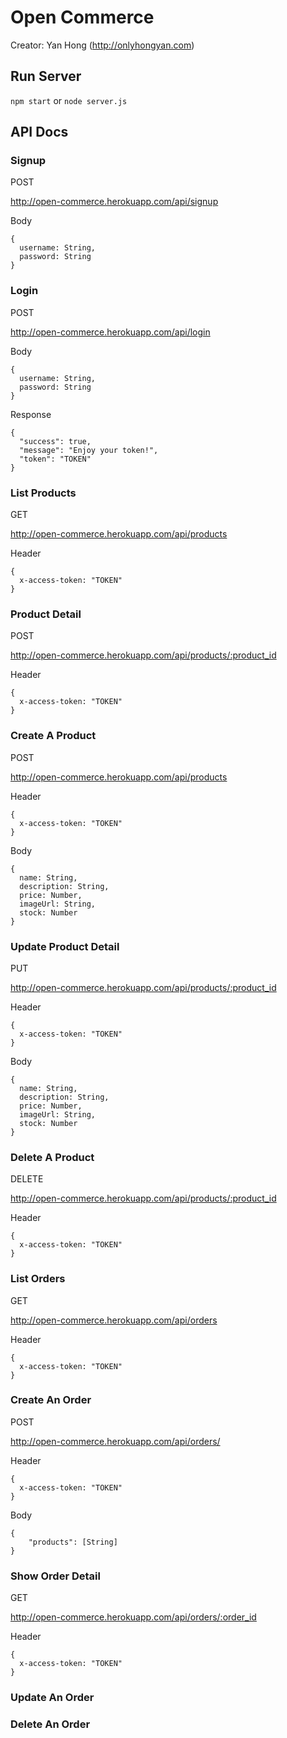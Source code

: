 # Open Commerce

Creator: Yan Hong (http://onlyhongyan.com)

## Run Server

`npm start` or `node server.js`

## API Docs

### Signup
POST

http://open-commerce.herokuapp.com/api/signup

Body
```
{
  username: String,
  password: String
}
```

### Login
POST

http://open-commerce.herokuapp.com/api/login

Body
```
{
  username: String,
  password: String
}
```
Response
```
{
  "success": true,
  "message": "Enjoy your token!",
  "token": "TOKEN"
}
```

### List Products
GET

http://open-commerce.herokuapp.com/api/products

Header
```
{
  x-access-token: "TOKEN"
}
```

### Product Detail

POST

http://open-commerce.herokuapp.com/api/products/:product_id

Header
```
{
  x-access-token: "TOKEN"
}
```

### Create A Product
POST

http://open-commerce.herokuapp.com/api/products

Header
```
{
  x-access-token: "TOKEN"
}
```

Body
```
{
  name: String,
  description: String,
  price: Number,
  imageUrl: String,
  stock: Number
}
```

### Update Product Detail

PUT

http://open-commerce.herokuapp.com/api/products/:product_id

Header
```
{
  x-access-token: "TOKEN"
}
```
Body
```
{
  name: String,
  description: String,
  price: Number,
  imageUrl: String,
  stock: Number
}
```

### Delete A Product

DELETE

http://open-commerce.herokuapp.com/api/products/:product_id

Header
```
{
  x-access-token: "TOKEN"
}
```

### List Orders

GET

http://open-commerce.herokuapp.com/api/orders

Header
```
{
  x-access-token: "TOKEN"
}
```

### Create An Order

POST

http://open-commerce.herokuapp.com/api/orders/

Header
```
{
  x-access-token: "TOKEN"
}
```

Body
```
{
	"products": [String]
}
```

### Show Order Detail

GET

http://open-commerce.herokuapp.com/api/orders/:order_id

Header
```
{
  x-access-token: "TOKEN"
}
```

### Update An Order


### Delete An Order